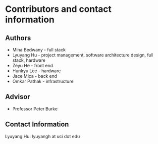 # Contributors and contact information
## Authors
  * Mina Bedwany - full stack
  * Lyuyang Hu - project management, software architecture design, full stack, hardware
  * Zeyu He - front end
  * Hunkyu Lee - hardware
  * Jace Mica - back end
  * Omkar Pathak - infrastructure

## Advisor
  * Professor Peter Burke

## Contact Information
Lyuyang Hu: lyuyangh at uci dot edu